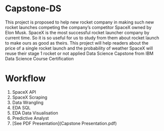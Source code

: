 # Capstone-DS
This project is proposed to help new rocket company in making such new rocket
launches competing the company’s competitor SpaceX owned by Elon Musk.
SpaceX is the most successful rocket launcher company by current time. So it is so
useful for us to study from them about rocket launch to make ours as good as
theirs.
This project will help readers about the price of a single rocket launch and the
probability of weather SpaceX will reuse their stage 1 rocket or not applied Data Science Capstone from IBM Data Science Course Certification
# Workflow
1. SpaceX API
2. SpaceX Scraping
3. Data Wrangling
4. EDA SQL
5. EDA Data Visualisation
6. Predictive Analyst
7. [See PDF Presentation](Capstone Presentation.pdf)
